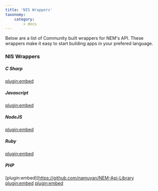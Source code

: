 ```yaml
---
title: 'NIS Wrappers'
taxonomy:
    category:
        - docs
---
```


Below are a list of Community built wrappers for NEM's API. These wrappers make it easy to start building apps in your prefered language.

### NIS Wrappers
##### C Sharp
[plugin:embed](https://github.com/NemProject/csharp2nem)
##### Javascript
[plugin:embed](https://www.npmjs.com/package/nem-api)
##### NodeJS
[plugin:embed](https://github.com/NemProject/nodejs2nem)
##### Ruby
[plugin:embed](https://github.com/44uk/nis-ruby)
##### PHP
[plugin:embed](https://github.com/namuyan/NEM-Api-Library
[plugin:embed](https://github.com/tomotomo9696/NEMTools_PHPhttps://github.com/evias/php-nem-laravel)
[plugin:embed](https://github.com/evias/php-nem-laravel)